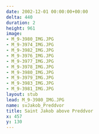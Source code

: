 ```yaml
---
date: 2002-12-01 00:00:00+00:00
delta: 440
duration: 2
height: 961
image:
- M_9-3980_IMG.JPG
- M_9-3974_IMG.JPG
- M_9-3982_IMG.JPG
- M_9-3976_IMG.JPG
- M_9-3977_IMG.JPG
- M_9-3978_IMG.JPG
- M_9-3980_IMG.JPG
- M_9-3979_IMG.JPG
- M_9-3983_IMG.JPG
- M_9-3981_IMG.JPG
layout: stub
lead: M_9-3980_IMG.JPG
name: svJakob_Preddvor
title: Saint Jakob above Preddvor
x: 457
y: 130
---
```

